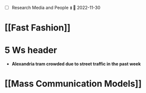 - [ ] Research Media and People ⏫ 📅 2022-11-30
# [[Fast Fashion]]

# 5 Ws header
-  **Alexandria tram crowded due to street traffic in the past week**

# [[Mass Communication Models]]